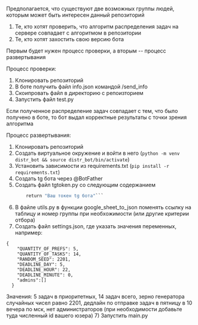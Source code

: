 Предполагается, что существуют две возможных группы людей, которым может быть интересен данный репозиторий
1) Те, кто хотят проверить, что алгоритм распределения задач на сервере совпадает с алгоритмом в репозитории
2) Те, кто хотят захостить свою версию бота

Первым будет нужен процесс проверки, а вторым -- процесс развертывания

Процесс проверки:
1) Клонировать репозиторий 
2) В боте получить файл info.json командой /send_info
3) Скоипровать файл в директорию с репоизторием
4) Запустить файл test.py

Если полученное распределение задач совпадает с тем, что было получено в боте, то бот выдал корректные результаты с точки зрения алгоритма

Процесс развертывания:
1) Клонировать репозиторий
2) Создать виртуальное окружение и войти в него (```python -m venv distr_bot && source distr_bot/bin/activate```)
3) Установить зависимости из requirements.txt (```pip install -r requirements.txt```)
4) Создать tg бота через @BotFather
5) Создать файл tgtoken.py со следующим содержанием
    ```def tgtoken():
        return "Ваш токен tg бота"```
5) В файле utils.py в функции google_sheet_to_json поменять ссылку на таблицу и номер группы при необхожимости (или другие критерии отбора)
6) Создать файл settings.json, где указать значения переменных, например:
```
{
    "QUANTITY_OF_PREFS": 5,
    "QUANTITY_OF_TASKS": 14,
    "RANDOM_SEED": 2201,
    "DEADLINE_DAY": 5,
    "DEADLINE_HOUR": 22,
    "DEADLINE_MINUTE": 0,
    "admins":[]
  }
```
Значения: 5 задач в приоритетных, 14 задач всего, зерно генератора случайных чисел равно 2201, дедлайн по отправке задач в пятницу в 10 вечера по мск, нет администраторов (при необходимости добавьте туда численный id вашего юзера)
7) Запустить main.py